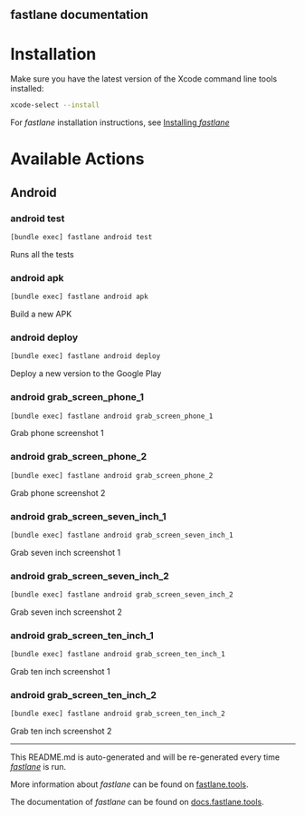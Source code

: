 fastlane documentation
----

# Installation

Make sure you have the latest version of the Xcode command line tools installed:

```sh
xcode-select --install
```

For _fastlane_ installation instructions, see [Installing _fastlane_](https://docs.fastlane.tools/#installing-fastlane)

# Available Actions

## Android

### android test

```sh
[bundle exec] fastlane android test
```

Runs all the tests

### android apk

```sh
[bundle exec] fastlane android apk
```

Build a new APK

### android deploy

```sh
[bundle exec] fastlane android deploy
```

Deploy a new version to the Google Play

### android grab_screen_phone_1

```sh
[bundle exec] fastlane android grab_screen_phone_1
```

Grab phone screenshot 1

### android grab_screen_phone_2

```sh
[bundle exec] fastlane android grab_screen_phone_2
```

Grab phone screenshot 2

### android grab_screen_seven_inch_1

```sh
[bundle exec] fastlane android grab_screen_seven_inch_1
```

Grab seven inch screenshot 1

### android grab_screen_seven_inch_2

```sh
[bundle exec] fastlane android grab_screen_seven_inch_2
```

Grab seven inch screenshot 2

### android grab_screen_ten_inch_1

```sh
[bundle exec] fastlane android grab_screen_ten_inch_1
```

Grab ten inch screenshot 1

### android grab_screen_ten_inch_2

```sh
[bundle exec] fastlane android grab_screen_ten_inch_2
```

Grab ten inch screenshot 2

----

This README.md is auto-generated and will be re-generated every time [_fastlane_](https://fastlane.tools) is run.

More information about _fastlane_ can be found on [fastlane.tools](https://fastlane.tools).

The documentation of _fastlane_ can be found on [docs.fastlane.tools](https://docs.fastlane.tools).
